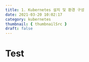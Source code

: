 ```yaml
---
title: 1. Kubernetes 설치 및 환경 구성
date: 2021-03-20 10:02:17
category: kubernetes
thumbnail: { thumbnailSrc }
draft: false
---
```


# Test

